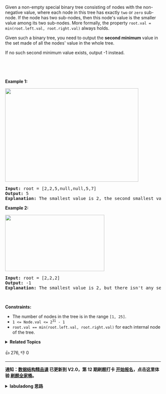 <p>Given a non-empty special binary tree consisting of nodes with the non-negative value, where each node in this tree has exactly <code>two</code> or <code>zero</code> sub-node. If the node has two sub-nodes, then this node's value is the smaller value among its two sub-nodes. More formally, the property&nbsp;<code>root.val = min(root.left.val, root.right.val)</code>&nbsp;always holds.</p>

<p>Given such a binary tree, you need to output the <b>second minimum</b> value in the set made of all the nodes' value in the whole tree.</p>

<p>If no such second minimum value exists, output -1 instead.</p>

<p>&nbsp;</p>

<p>&nbsp;</p> 
<p><strong class="example">Example 1:</strong></p> 
<img alt="" src="https://assets.leetcode.com/uploads/2020/10/15/smbt1.jpg" style="width: 431px; height: 302px;" /> 
<pre>
<strong>Input:</strong> root = [2,2,5,null,null,5,7]
<strong>Output:</strong> 5
<strong>Explanation:</strong> The smallest value is 2, the second smallest value is 5.
</pre>

<p><strong class="example">Example 2:</strong></p> 
<img alt="" src="https://assets.leetcode.com/uploads/2020/10/15/smbt2.jpg" style="width: 321px; height: 182px;" /> 
<pre>
<strong>Input:</strong> root = [2,2,2]
<strong>Output:</strong> -1
<strong>Explanation:</strong> The smallest value is 2, but there isn't any second smallest value.
</pre>

<p>&nbsp;</p> 
<p><strong>Constraints:</strong></p>

<ul> 
 <li>The number of nodes in the tree is in the range <code>[1, 25]</code>.</li> 
 <li><code>1 &lt;= Node.val &lt;= 2<sup>31</sup> - 1</code></li> 
 <li><code>root.val == min(root.left.val, root.right.val)</code>&nbsp;for each internal node of the tree.</li> 
</ul>

<details><summary><strong>Related Topics</strong></summary>树 | 深度优先搜索 | 二叉树</details><br>

<div>👍 276, 👎 0</div>

<div id="labuladong"><hr>

**通知：[数据结构精品课](https://aep.h5.xeknow.com/s/1XJHEO) 已更新到 V2.0，第 12 期刷题打卡 [开始报名](https://mp.weixin.qq.com/s/eUG2OOzY3k_ZTz-CFvtv5Q)，点击这里体验 [刷题全家桶](https://labuladong.gitee.io/algo/images/others/%E5%85%A8%E5%AE%B6%E6%A1%B6.jpg)。**

<details><summary><strong>labuladong 思路</strong></summary>

## 基本思路

前文 [手把手刷二叉树总结篇](https://labuladong.github.io/article/fname.html?fname=二叉树总结) 说过二叉树的递归分为「遍历」和「分解问题」两种思维模式，这道题需要用到「分解问题」的思维。

这题很有意思，按照这棵二叉树的特性，根节点无疑是最小的那个元素，但问题是第二小的那个元素在哪里呢？

如果根节点的左右子节点的值不同，根节点的值就是较小的那个节点（假设是左子节点）的值，那么较大的那个节点（右子节点）的值是不是就一定是第二小的那个元素？

不一定，第二小的值也可能在左子树中，这个节点是左子树中第二小的节点：

![](https://labuladong.github.io/algo/images/短题解/671_1.png)

类似的道理，如果根节点的左右子节点相同，那么需要把左右子树的第二小元素计算出来，比较其中较小的元素，作为整棵树的第二小元素：

![](https://labuladong.github.io/algo/images/短题解/671_2.png)

如何计算子树中的第二小元素？函数 `findSecondMinimumValue` 就是干这个的，递归调用子树即可算出来。

**标签：[二叉树](https://mp.weixin.qq.com/mp/appmsgalbum?__biz=MzAxODQxMDM0Mw==&action=getalbum&album_id=2121994699837177859)**

## 解法代码

```java
class Solution {
    // 定义：输入一棵二叉树，返回这棵二叉树中第二小的节点值
    public int findSecondMinimumValue(TreeNode root) {
        if (root.left == null && root.right == null) {
            return -1;
        }
        // 左右子节点中不同于 root.val 的那个值可能是第二小的值
        int left = root.left.val, right = root.right.val;
        // 如果左右子节点都等于 root.val，则去左右子树递归寻找第二小的值
        if (root.val == root.left.val) {
            left = findSecondMinimumValue(root.left);
        }
        if (root.val == root.right.val) {
            right = findSecondMinimumValue(root.right);
        }
        if (left == -1) {
            return right;
        }
        if (right == -1) {
            return left;
        }
        // 如果左右子树都找到一个第二小的值，更小的那个是整棵树的第二小元素
        return Math.min(left, right);
    }
}
```

</details>
</div>





